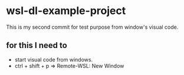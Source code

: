 # wsl-dl-example-project

This is my second commit for test purpose from window's visual code. 
## for this I need to 
- start visual code from windows. 
- ctrl + shift + p => Remote-WSL: New Window

